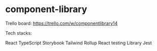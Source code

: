 # component-library

Trello board: https://trello.com/w/componentlibrary14


Tech stacks:

React
TypeScript
Storybook
Tailwind
Rollup
React testing Library
Jest
